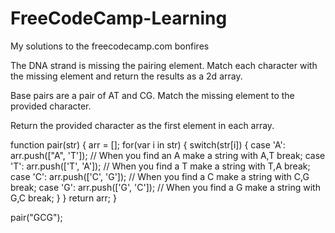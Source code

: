 # FreeCodeCamp-Learning
My solutions to the freecodecamp.com bonfires

The DNA strand is missing the pairing element. Match each character with the missing element and return the results as a 2d array.

Base pairs are a pair of AT and CG. Match the missing element to the provided character.

Return the provided character as the first element in each array.

function pair(str) {
  arr = [];
  for(var i in str) {
    switch(str[i]) {
      case 'A': 
        arr.push(["A", 'T']); // When you find an A make a string with A,T
        break;
      case 'T':
        arr.push(['T', 'A']); // When you find a T make a string with T,A
        break;
      case 'C':
        arr.push(['C', 'G']); // When you find a C make a string with C,G
        break;
      case 'G':
        arr.push(['G', 'C']); // When you find a G make a string with G,C
        break;
    }
  }
 return arr;
}

pair("GCG");
